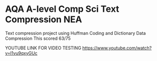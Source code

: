 # AQA A-level Comp Sci Text Compression NEA
Text compression project using Huffman Coding and Dictionary Data Compression
This scored 63/75 

YOUTUBE LINK FOR VIDEO TESTING 
https://www.youtube.com/watch?v=I1vu9qxyGUc

